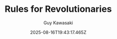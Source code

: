 ---
title: "Rules for Revolutionaries"
date: "2025-08-16T19:43:17.465Z"
author: "Guy Kawasaki"
read_year: "NO"
recommendation: '3'
url: /bookshelf/rules-for-revolutionaries
---
